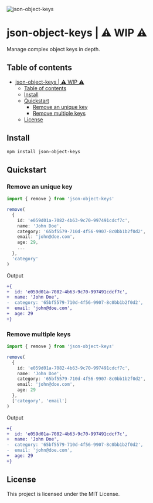 ![json-object-keys](https://user-images.githubusercontent.com/16243531/222727947-360bc403-92b8-4dc2-8d1b-586215b49a2f.jpg)

# json-object-keys | ⚠️ WIP ⚠️

Manage complex object keys in depth.

## Table of contents

- [json-object-keys | ⚠️ WIP ⚠️](#json-object-keys--️-wip-️)
  - [Table of contents](#table-of-contents)
  - [Install](#install)
  - [Quickstart](#quickstart)
    - [Remove an unique key](#remove-an-unique-key)
    - [Remove multiple keys](#remove-multiple-keys)
  - [License](#license)

## Install

```sh
npm install json-object-keys
```

## Quickstart

### Remove an unique key

```ts
import { remove } from 'json-object-keys'

remove(
  {
    id: 'e059d01a-7082-4b63-9c70-997491cdcf7c',
    name: 'John Doe',
    category: '65bf5579-710d-4f56-9907-8c0bb1b2f0d2',
    email: 'john@doe.com',
    age: 29,
    ...
  },
  'category'
)
```

Output

```diff
+{
+  id: 'e059d01a-7082-4b63-9c70-997491cdcf7c',
+  name: 'John Doe',
-  category: '65bf5579-710d-4f56-9907-8c0bb1b2f0d2',
+  email: 'john@doe.com',
+  age: 29
+}
```

### Remove multiple keys

```ts
import { remove } from 'json-object-keys'

remove(
  {
    id: 'e059d01a-7082-4b63-9c70-997491cdcf7c',
    name: 'John Doe',
    category: '65bf5579-710d-4f56-9907-8c0bb1b2f0d2',
    email: 'john@doe.com',
    age: 29
  },
  ['category', 'email']
)
```

Output

```diff
+{
+  id: 'e059d01a-7082-4b63-9c70-997491cdcf7c',
+  name: 'John Doe',
-  category: '65bf5579-710d-4f56-9907-8c0bb1b2f0d2',
-  email: 'john@doe.com',
+  age: 29
+}
```

## License

This project is licensed under the MIT License.
